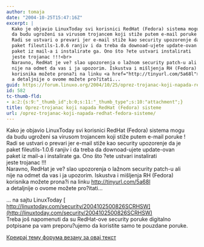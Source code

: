 ```yaml
---
author: tomaja
date: "2004-10-25T15:47:16Z"
excerpt: |
  Kako je objavio LinuxToday svi korisnici RedHat (Fedora) sistema mogu
  da budu ugroženi sa virusom trojancem koji stiže putem e-mail poruke !
  Radi se ustvari o prevari jer e-mail stiže kao security upozorenje da je
  paket fileutils-1.0.6 ranjiv i da treba da downoad-ujete update-ovan
  paket iz mail-a i instalirate ga. Ono što ?ete ustvari instalirati
  jeste trojanac !!!<br>
  Naravno, RedHat je ve? slao upozorenja o lažnom security patch-u ali
  nije na odmet da vas i ja upozorim. Iskustva i mišljenja RH (Fedora)
  korisnika možete prona?i na linku <a href="http://tinyurl.com/5a68l">http://tinyurl.com/5a68l</a>
  a detaljnije o ovome možete pro?itati...
guid: https://forum.linuxo.org/2004/10/25/oprez-trojanac-koji-napada-redhat-fedora-sisteme/
id: 582
tc-thumb-fld:
- a:2:{s:9:"_thumb_id";b:0;s:11:"_thumb_type";s:10:"attachment";}
title: Oprez-trojanac koji napada RedHat (Fedora) sisteme
url: /oprez-trojanac-koji-napada-redhat-fedora-sisteme/
---
```

Kako je objavio LinuxToday svi korisnici RedHat (Fedora) sistema mogu  
da budu ugroženi sa virusom trojancem koji stiže putem e-mail poruke !  
Radi se ustvari o prevari jer e-mail stiže kao security upozorenje da je  
paket fileutils-1.0.6 ranjiv i da treba da downoad-ujete update-ovan  
paket iz mail-a i instalirate ga. Ono što ?ete ustvari instalirati  
jeste trojanac !!!  
Naravno, RedHat je ve? slao upozorenja o lažnom security patch-u ali  
nije na odmet da vas i ja upozorim. Iskustva i mišljenja RH (Fedora)  
korisnika možete prona?i na linku <http://tinyurl.com/5a68l>  
a detaljnije o ovome možete pro?itati&#8230;<!--break-->

&#8230; na sajtu LinuxToday [  
http://linuxtoday.com/security/2004102500826SCRHSW](http://linuxtoday.com/security/2004102500826SCRHSW)  
Treba još napomenuti da su RedHat-ove security poruke digitalno  
potpisane pa vam preporu?ujemo da koristite samo te pouzdane poruke.

[Креирај тему форума везану за овај текст](https://linuxo.org/nova-tema-na-forumu/?se_pid=582)